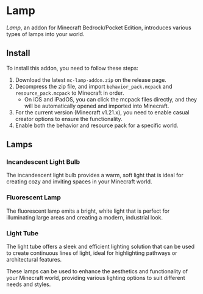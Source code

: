 # Lamp

*Lamp*, an addon for Minecraft Bedrock/Pocket Edition, introduces various types of lamps into your world.

## Install

To install this addon, you need to follow these steps:

1. Download the latest `mc-lamp-addon.zip` on the release page.
2. Decompress the zip file, and import `behavior_pack.mcpack` and `resource_pack.mcpack` to Minecraft in order.
   - On iOS and iPadOS, you can click the mcpack files directly, and they will be automatically opened and imported into Minecraft.
3. For the current version (Minecraft v1.21.x), you need to enable casual creator options to ensure the functionality.
4. Enable both the behavior and resource pack for a specific world.

## Lamps

### Incandescent Light Bulb

The incandescent light bulb provides a warm, soft light that is ideal for creating cozy and inviting spaces in your Minecraft world.

### Fluorescent Lamp

The fluorescent lamp emits a bright, white light that is perfect for illuminating large areas and creating a modern, industrial look.

### Light Tube

The light tube offers a sleek and efficient lighting solution that can be used to create continuous lines of light, ideal for highlighting pathways or architectural features.

These lamps can be used to enhance the aesthetics and functionality of your Minecraft world, providing various lighting options to suit different needs and styles.
